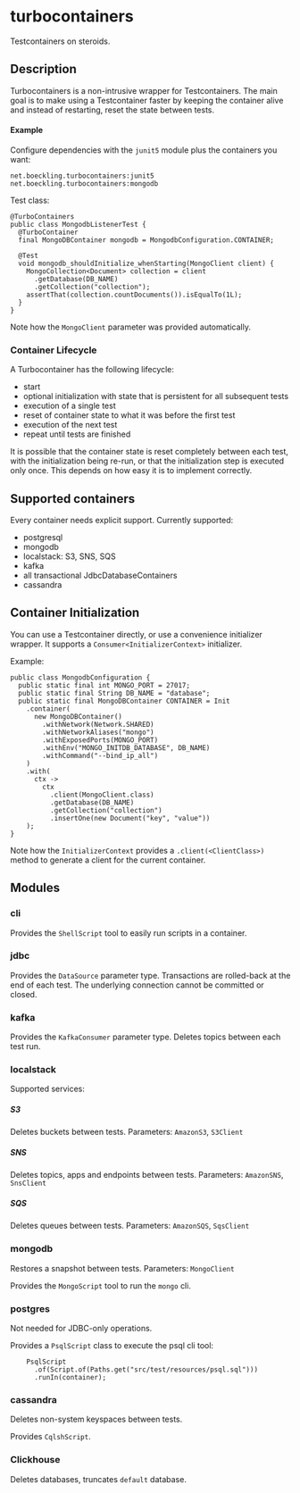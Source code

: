 # turbocontainers
Testcontainers on steroids.

## Description

Turbocontainers is a non-intrusive wrapper for Testcontainers.
The main goal is to make using a Testcontainer faster by 
keeping the container alive and instead of restarting, 
 reset the state between tests.

#### Example

Configure dependencies with the `junit5` module
plus the containers you want:

    net.boeckling.turbocontainers:junit5
    net.boeckling.turbocontainers:mongodb

Test class:
```
@TurboContainers
public class MongodbListenerTest {
  @TurboContainer
  final MongoDBContainer mongodb = MongodbConfiguration.CONTAINER;

  @Test
  void mongodb_shouldInitialize_whenStarting(MongoClient client) {
    MongoCollection<Document> collection = client
      .getDatabase(DB_NAME)
      .getCollection("collection");
    assertThat(collection.countDocuments()).isEqualTo(1L);
  }
}
```

Note how the `MongoClient` parameter was provided automatically.

### Container Lifecycle
A Turbocontainer has the following lifecycle:
* start
* optional initialization with state that is persistent for all subsequent tests
* execution of a single test
* reset of container state to what it was before the first test
* execution of the next test
* repeat until tests are finished

It is possible that the container state is reset completely between each test,
with the initialization being re-run, or that the 
initialization step is executed only once. This depends on how easy it is
to implement correctly.

## Supported containers

Every container needs explicit support. Currently supported:

* postgresql
* mongodb
* localstack: S3, SNS, SQS
* kafka
* all transactional JdbcDatabaseContainers
* cassandra

## Container Initialization

You can use a Testcontainer directly, or use a convenience initializer wrapper.
It supports a `Consumer<InitializerContext>` initializer.

Example:
```
public class MongodbConfiguration {
  public static final int MONGO_PORT = 27017;
  public static final String DB_NAME = "database";
  public static final MongoDBContainer CONTAINER = Init
    .container(
      new MongoDBContainer()
        .withNetwork(Network.SHARED)
        .withNetworkAliases("mongo")
        .withExposedPorts(MONGO_PORT)
        .withEnv("MONGO_INITDB_DATABASE", DB_NAME)
        .withCommand("--bind_ip_all")
    )
    .with(
      ctx ->
        ctx
          .client(MongoClient.class)
          .getDatabase(DB_NAME)
          .getCollection("collection")
          .insertOne(new Document("key", "value"))
    );
}
```

Note how the `InitializerContext` provides a `.client(<ClientClass>)` method to generate a
client for the current container.

## Modules

### cli
Provides the `ShellScript` tool to easily run scripts in a container.

### jdbc
Provides the `DataSource` parameter type. 
Transactions are rolled-back at the end of each test. 
The underlying connection cannot be committed or closed.

### kafka
Provides the `KafkaConsumer` parameter type.
Deletes topics between each test run.

### localstack
Supported services:

##### S3 
Deletes buckets between tests. 
Parameters: `AmazonS3`, `S3Client`

##### SNS 
Deletes topics, apps and endpoints between tests. 
Parameters: `AmazonSNS`, `SnsClient`

##### SQS
Deletes queues between tests.
Parameters: `AmazonSQS`, `SqsClient`

### mongodb
Restores a snapshot between tests.
Parameters: `MongoClient`

Provides the `MongoScript` tool to run the `mongo` cli.

### postgres
Not needed for JDBC-only operations.

Provides a `PsqlScript` class to execute the psql cli tool:

        PsqlScript
          .of(Script.of(Paths.get("src/test/resources/psql.sql")))
          .runIn(container);
          
### cassandra
Deletes non-system keyspaces between tests.

Provides `CqlshScript`.

### Clickhouse
Deletes databases, truncates `default` database.